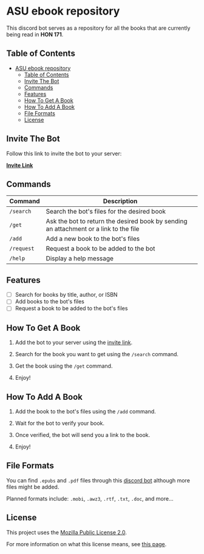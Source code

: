 # ASU ebook repository

This discord bot serves as a repository for all the books that are currently being read in __HON 171__.

## Table of Contents

- [ASU ebook repository](#asu-ebook-repository)
  - [Table of Contents](#table-of-contents)
  - [Invite The Bot](#invite-the-bot)
  - [Commands](#commands)
  - [Features](#features)
  - [How To Get A Book](#how-to-get-a-book)
  - [How To Add A Book](#how-to-add-a-book)
  - [File Formats](#file-formats)
  - [License](#license)

## Invite The Bot

Follow this link to invite the bot to your server:

__<a
    href="https://discord.com/api/oauth2/authorize?client_id=907429810412867584&permissions=2147797056&scope=bot%20applications.commands"
    target="_blank"
    rel="noopener noreferrer">
    <!-- _blank for new tab and no referrer for security reasons -->
        Invite Link
</a>__

## Commands

| Command    | Description                                                                           |
| ---------- | ------------------------------------------------------------------------------------- |
| `/search`  | Search the bot's files for the desired book                                           |
| `/get`     | Ask the bot to return the desired book by sending an attachment or a link to the file |
| `/add`     | Add a new book to the bot's files                                                     |
| `/request` | Request a book to be added to the bot                                                 |
| `/help`    | Display a help message                                                                |

## Features

- [ ] Search for books by title, author, or ISBN
- [ ] Add books to the bot's files
- [ ] Request a book to be added to the bot's files

## How To Get A Book

1. Add the bot to your server using the [invite link](#invite-the-bot).

2. Search for the book you want to get using the `/search` command.

3. Get the book using the `/get` command.

4. Enjoy!

## How To Add A Book

1. Add the book to the bot's files using the `/add` command.

2. Wait for the bot to verify your book.

3. Once verified, the bot will send you a link to the book.

4. Enjoy!

## File Formats

You can find `.epubs` and `.pdf` files through this [discord bot](#invite-the-bot) although more files might be added.

Planned formats include: `.mobi`, `.awz3`, `.rtf`, `.txt`, `.doc`, and more...

## License

This project uses the [Mozilla Public License 2.0](/LICENSE).

For more information on what this license means, see [this page](https://www.mozilla.org/en-US/MPL/2.0/).
